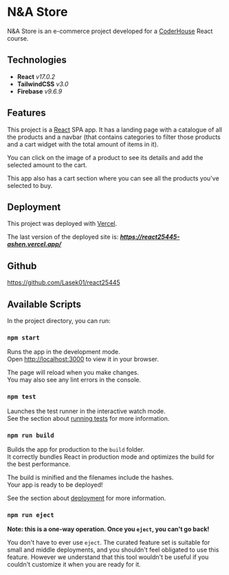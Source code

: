 



# N&A Store

N&A Store is an e-commerce project developed for a [CoderHouse](https://www.coderhouse.com/) React course.

## Technologies

- **React** *v17.0.2*
- **TailwindCSS** *v3.0*
- **Firebase** *v9.6.9*

## Features

This project is a [React](https://github.com/facebook/create-react-app) SPA app. It has a landing page with a catalogue of all the products and a navbar (that contains categories to filter those products and a cart widget with the total amount of items in it).

You can click on the image of a product to see its details and add the selected amount to the cart.

This app also has a cart section where you can see all the products you've selected to buy.

## Deployment

This project was deployed with [Vercel](https://vercel.com/).

The last version of the deployed site is: ***https://react25445-ashen.vercel.app/***

## Github

https://github.com/Lasek01/react25445

## Available Scripts

In the project directory, you can run:

### `npm start`

Runs the app in the development mode.\
Open [http://localhost:3000](http://localhost:3000) to view it in your browser.

The page will reload when you make changes.\
You may also see any lint errors in the console.

### `npm test`

Launches the test runner in the interactive watch mode.\
See the section about [running tests](https://facebook.github.io/create-react-app/docs/running-tests) for more information.

### `npm run build`

Builds the app for production to the `build` folder.\
It correctly bundles React in production mode and optimizes the build for the best performance.

The build is minified and the filenames include the hashes.\
Your app is ready to be deployed!

See the section about [deployment](https://facebook.github.io/create-react-app/docs/deployment) for more information.

### `npm run eject`

**Note: this is a one-way operation. Once you `eject`, you can't go back!**

You don't have to ever use `eject`. The curated feature set is suitable for small and middle deployments, and you shouldn't feel obligated to use this feature. However we understand that this tool wouldn't be useful if you couldn't customize it when you are ready for it.